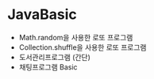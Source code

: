 # JavaBasic
- Math.random을 사용한 로또 프로그램
- Collection.shuffle을 사용한 로또 프로그램
- 도서관리프로그램 (간단)
- 채팅프로그램 Basic
